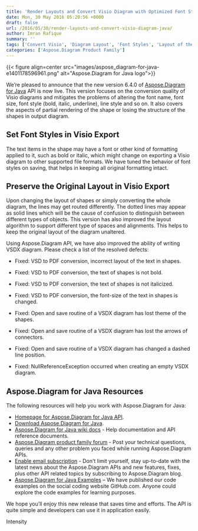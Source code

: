```yaml
---
title: 'Render Layouts and Convert Visio Diagram with Optimized Font Styles using Java'
date: Mon, 30 May 2016 05:20:56 +0000
draft: false
url: /2016/05/30/render-layouts-and-convert-visio-diagram-java/
author: Imran Rafique
summary: ''
tags: ['Convert Visio', 'Diagram Layout', 'Font Styles', 'Layout of the Shapes', 'Shape themes', 'VSDX to PDF', 'Visio shape formatting']
categories: ['Aspose.Diagram Product Family']
---
```




{{< figure align=center src="images/aspose_diagram-for-java-e1401178596961.png" alt="Aspose.Diagram for Java logo">}}


We’re pleased to announce that the new version 6.4.0 of [Aspose.Diagram for Java][1] API is now live. This version focuses on the conversion quality of Visio diagrams and mitigates the problems of altering the font name, font size, font style (bold, italic, underline), line style and so on. It also covers the aspects of partial rendering of the shape or losing the structure of the shapes in output diagram.

## Set Font Styles in Visio Export

The text items in the shape may have a font or other kind of formatting applied to it, such as bold or italic, which might change on exporting a Visio diagram to other supported file formats. We have tuned the behavior of font styles on saving, that helps in keeping all original formatting intact.

## Preserve the Original Layout in Visio Export

Upon changing the layout of shapes or simply converting the whole diagram, the lines may get routed differently. The dotted lines may appear as solid lines which will be the cause of confusion to distinguish between different types of objects. This version has also improved the layout algorithm to support different type of spaces and alignments. This helps to keep the original layout of the diagram unaltered.

Using Aspose.Diagram API, we have also improved the ability of writing VSDX diagram. Please check a list of the resolved defects:

*   Fixed: VSD to PDF conversion, incorrect layout of the text in shapes.
*   Fixed: VSD to PDF conversion, the text of shapes is not bold.
*   Fixed: VSD to PDF conversion, the text of shapes is not italicized.
*   Fixed: VSD to PDF conversion, the font-size of the text in shapes is changed.
    
*   Fixed: Open and save routine of a VSDX diagram has lost theme of the shapes.
    
*   Fixed: Open and save routine of a VSDX diagram has lost the arrows of connectors.
*   Fixed: Open and save routine of a VSDX diagram has changed a dashed line position.
*   Fixed: NullReferenceException occurred when creating an empty VSDX diagram.

## Aspose.Diagram for Java Resources

The following resources will help you work with Aspose.Diagram for Java:

*   [Homepage for Aspose.Diagram for Java API][2].
*   [Download Aspose.Diagram for Java][3].
*   [Aspose.Diagram for Java wiki docs][4] - Help documentation and API reference documents.
*   [Aspose.Diagram product family forum][5] - Post your technical questions, queries and any other problem you faced while running Aspose.Diagram APIs.
*   [Enable email subscription][6] - Don't limit yourself, stay up-to-date with the latest news about the Aspose.Diagram APIs and new features, fixes, plus other API related topics by subscribing to Aspose.Diagram blog.
*   [Aspose.Diagram for Java Examples][7] – We have published our code examples on the social coding website GitHub.com. Anyone could explore the code examples for learning purposes.

We hope you’ll enjoy this new release that saves time and efforts. The API is quite simple and developers can use it in application easily.

Intensity




[1]: https://products.aspose.com/diagram/java
[2]: https://products.aspose.com/diagram/java
[3]: https://downloads.aspose.com/diagram/java
[4]: https://docs.aspose.com/diagram/java
[5]: http://forum.aspose.com
[6]: https://blog.aspose.com/
[7]: https://github.com/asposediagram/Aspose_Diagram_Java





